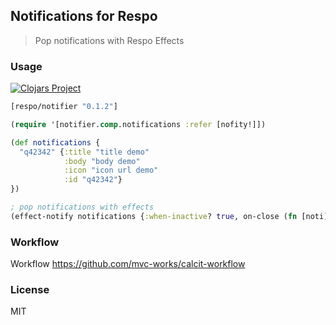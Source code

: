 
Notifications for Respo
----

> Pop notifications with Respo Effects

### Usage

[![Clojars Project](https://img.shields.io/clojars/v/respo/notifier.svg)](https://clojars.org/respo/notifier)

```clojure
[respo/notifier "0.1.2"]
```

```clojure
(require '[notifier.comp.notifications :refer [nofity!]])

(def notifications {
  "q42342" {:title "title demo"
            :body "body demo"
            :icon "icon url demo"
            :id "q42342"}
})

; pop notifications with effects
(effect-notify notifications {:when-inactive? true, on-close (fn [noti])})
```

### Workflow

Workflow https://github.com/mvc-works/calcit-workflow

### License

MIT
